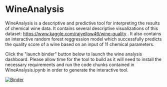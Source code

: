 # WineAnalysis

WineAnalysis is a descriptive and predictive tool for interpreting the results of chemical wine data. It contains several descriptive visualizations of this dataset: https://www.kaggle.com/rajyellow46/wine-quality . It also contains an interactive random forest reggression model which successfully predicts the quality score of a wine based on an input of 11 chemical parameters. 

Click the "launch binder" button below to launch the wine analysis dashboard. Please allow time for the tool to build as it will need to install the necessary requirements and run the code chunks contained in WineAnalysis.ipynb in order to generate the interactive tool. 

[![Binder](https://mybinder.org/badge_logo.svg)](https://mybinder.org/v2/gh/SpencerRW117/WineAnalysis/HEAD?urlpath=voila%2Frender%2FWineAnalysis.ipynb)

